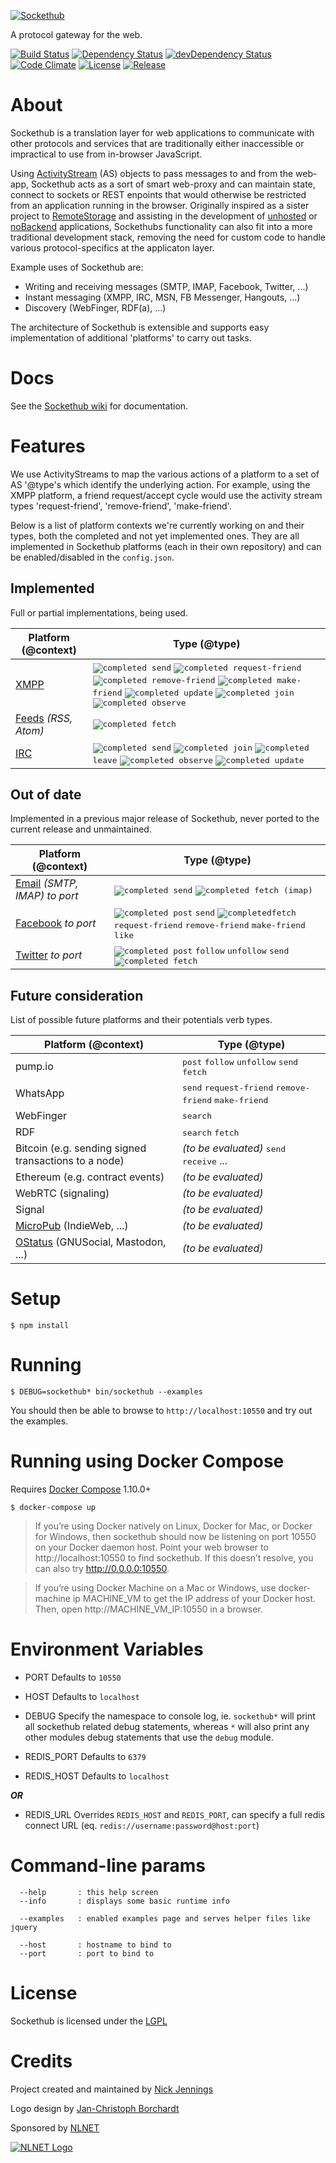 [![Sockethub](http://sockethub.org/res/img/sockethub-logo.svg)](http://sockethub.org)

A protocol gateway for the web.

[![Build Status](http://img.shields.io/travis/sockethub/sockethub.svg?style=flat)](https://travis-ci.org/sockethub/sockethub)
[![Dependency Status](http://img.shields.io/david/sockethub/sockethub.svg?style=flat)](https://david-dm.org/sockethub/sockethub#info=dependencies)
[![devDependency Status](http://img.shields.io/david/dev/sockethub/sockethub.svg?style=flat)](https://david-dm.org/sockethub/sockethub#info=devDependencies)
[![Code Climate](http://img.shields.io/codeclimate/github/sockethub/sockethub.svg?style=flat)](https://codeclimate.com/github/sockethub/sockethub)
[![License](https://img.shields.io/npm/l/sockethub.svg?style=flat)](https://raw.githubusercontent.com/sockethub/sockethub/master/LICENSE)
[![Release](https://img.shields.io/npm/v/sockethub.svg?style=flat)](https://github.com/sockethub/sockethub/releases)

# About
Sockethub is a translation layer for web applications to communicate with other protocols and services that are traditionally either inaccessible or impractical to use from in-browser JavaScript.

Using [ActivityStream](http://activitystrea.ms/) (AS) objects to pass messages to and from the web-app, Sockethub acts as a sort of smart web-proxy and can maintain state, connect to sockets or REST enpoints that would otherwise be restricted from an application running in the browser. Originally inspired as a sister project to [RemoteStorage](https://remotestorage.io) and assisting in the development of [unhosted](http://unhosted.org) or [noBackend](http://nobackend.org) applications, Sockethubs functionality can also fit into a more traditional development stack, removing the need for custom code to handle various protocol-specifics at the applicaton layer.

Example uses of Sockethub are:

* Writing and receiving messages (SMTP, IMAP, Facebook, Twitter, ...)
* Instant messaging (XMPP, IRC, MSN, FB Messenger, Hangouts, ...)
* Discovery (WebFinger, RDF(a), ...)

The architecture of Sockethub is extensible and supports easy implementation of additional 'platforms' to carry out tasks.

# Docs

See the [Sockethub wiki](https://github.com/sockethub/sockethub/wiki) for documentation.

# Features

We use ActivityStreams to map the various actions of a platform to a set of AS '@type's which identify the underlying action. For example, using the XMPP platform, a friend request/accept cycle would use the activity stream types 'request-friend', 'remove-friend', 'make-friend'.

Below is a list of platform contexts we're currently working on and their types, both the completed and not yet implemented ones. They are all implemented in Sockethub platforms (each in their own repository) and can be enabled/disabled in the `config.json`.

## Implemented

Full or partial implementations, being used.

| Platform (@context) | Type (@type) |
| ------------------- | ------------ |
| [XMPP](https://github.com/sockethub/sockethub-platform-xmpp) | <kbd>![completed](http://sockethub.org/res/img/checkmark.png) send</kbd> <kbd>![completed](http://sockethub.org/res/img/checkmark.png) request-friend</kbd> <kbd>![completed](http://sockethub.org/res/img/checkmark.png) remove-friend</kbd> <kbd>![completed](http://sockethub.org/res/img/checkmark.png) make-friend</kbd> <kbd>![completed](http://sockethub.org/res/img/checkmark.png) update</kbd> <kbd>![completed](http://sockethub.org/res/img/checkmark.png)  join</kbd> <kbd>![completed](http://sockethub.org/res/img/checkmark.png) observe</kbd>|
| [Feeds](https://github.com/sockethub/sockethub-platform-feeds) *(RSS, Atom)* | <kbd>![completed](http://sockethub.org/res/img/checkmark.png) fetch</kbd> |
| [IRC](https://github.com/sockethub/sockethub-platform-irc) | <kbd>![completed](http://sockethub.org/res/img/checkmark.png) send</kbd> <kbd>![completed](http://sockethub.org/res/img/checkmark.png) join</kbd> <kbd>![completed](http://sockethub.org/res/img/checkmark.png) leave</kbd> <kbd>![completed](http://sockethub.org/res/img/checkmark.png) observe</kbd> <kbd>![completed](http://sockethub.org/res/img/checkmark.png) update</kbd> |

## Out of date

Implemented in a previous major release of Sockethub, never ported to the current release and unmaintained.

| Platform (@context) | Type (@type) |
| ------------------- | ------------ |
| [Email](https://github.com/sockethub/sockethub-platform-email) *(SMTP, IMAP)* *to port* | <kbd>![completed](http://sockethub.org/res/img/checkmark.png) send</kbd> <kbd>![completed](http://sockethub.org/res/img/checkmark.png) fetch (imap)</kbd> |
| [Facebook](https://github.com/sockethub/sockethub-platform-facebook) *to port* | <kbd>![completed](http://sockethub.org/res/img/checkmark.png) post</kbd> <kbd>send</kbd> <kbd>![completed](http://sockethub.org/res/img/checkmark.png)fetch</kbd> <kbd>request-friend</kbd> <kbd>remove-friend</kbd> <kbd>make-friend</kbd> <kbd>like</kbd> |
| [Twitter](https://github.com/sockethub/sockethub-platform-twitter) *to port* | <kbd>![completed](http://sockethub.org/res/img/checkmark.png) post</kbd> <kbd>follow</kbd> <kbd>unfollow</kbd> <kbd>send</kbd> <kbd>![completed](http://sockethub.org/res/img/checkmark.png) fetch</kbd> |

## Future consideration

List of possible future platforms and their potentials verb types.

| Platform (@context) | Type (@type) |
| ------------------- | ------------ |
| pump.io | <kbd>post</kbd> <kbd>follow</kbd> <kbd>unfollow</kbd> <kbd>send</kbd> <kbd>fetch</kbd> |
| WhatsApp | <kbd>send</kbd> <kbd>request-friend</kbd> <kbd>remove-friend</kbd> <kbd>make-friend</kbd> |
| WebFinger | <kbd>search</kbd> |
| RDF | <kbd>search</kbd> <kbd>fetch</kbd> |
| Bitcoin (e.g. sending signed transactions to a node) | *(to be evaluated)* <kbd>send</kbd> <kbd>receive</kbd> ... |
| Ethereum (e.g. contract events) | *(to be evaluated)* |
| WebRTC (signaling) | *(to be evaluated)* |
| Signal | *(to be evaluated)* |
| [MicroPub](https://indieweb.org/micropub) (IndieWeb, ...) | *(to be evaluated)* |
| [OStatus](https://en.wikipedia.org/wiki/OStatus) (GNUSocial, Mastodon, ...) | *(to be evaluated)* |

# Setup

`$ npm install`

# Running

`$ DEBUG=sockethub* bin/sockethub --examples`

You should then be able to browse to `http://localhost:10550` and try out the examples.

# Running using Docker Compose

Requires [Docker Compose](https://docs.docker.com/compose/) 1.10.0+

`$ docker-compose up`

> If you’re using Docker natively on Linux, Docker for Mac, or Docker for
> Windows, then sockethub should now be listening on port 10550 on your Docker
> daemon host. Point your web browser to http://localhost:10550 to find
> sockethub. If this doesn’t resolve, you can also try
> http://0.0.0.0:10550.

> If you’re using Docker Machine on a Mac or Windows, use docker-machine ip
> MACHINE_VM to get the IP address of your Docker host. Then, open
> http://MACHINE_VM_IP:10550 in a browser.

# Environment Variables

* PORT
Defaults to `10550`
* HOST
Defaults to `localhost`
* DEBUG
Specify the namespace to console log, ie. `sockethub*` will print all sockethub related debug statements, whereas `*` will also print any other modules debug statements that use the `debug` module.

* REDIS_PORT
Defaults to `6379`
* REDIS_HOST
Defaults to `localhost`

***OR***

* REDIS_URL
Overrides `REDIS_HOST` and `REDIS_PORT`, can specify a full redis connect URL (eq. `redis://username:password@host:port`)

# Command-line params
```
  --help       : this help screen
  --info       : displays some basic runtime info

  --examples   : enabled examples page and serves helper files like jquery

  --host       : hostname to bind to
  --port       : port to bind to
```

# License

Sockethub is licensed under the [LGPL](https://github.com/sockethub/sockethub/blob/master/LICENSE)

# Credits

Project created and maintained by [Nick Jennings](http://github.com/silverbucket)

Logo design by [Jan-Christoph Borchardt](http://jancborchardt.net)

Sponsored by [NLNET](http://nlnet.nl)

[![NLNET Logo](http://sockethub.org/res/img/nlnet-logo.svg)](http://nlnet.nl)

